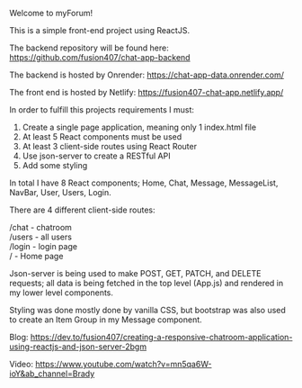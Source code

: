 Welcome to myForum!

This is a simple front-end project using ReactJS.

The backend repository will be found here: https://github.com/fusion407/chat-app-backend

The backend is hosted by Onrender: https://chat-app-data.onrender.com/

The front end is hosted by Netlify: https://fusion407-chat-app.netlify.app/

In order to fulfill this projects requirements I must:

1) Create a single page application, meaning only 1 index.html file
2) At least 5 React components must be used
3) At least 3 client-side routes using React Router
4) Use json-server to create a RESTful API
5) Add some styling

In total I have 8 React components; Home, Chat, Message, MessageList, NavBar, User, Users, Login.

There are 4 different client-side routes: 

/chat  -  chatroom  
/users  -  all users  
/login  -  login page  
/  -  Home page

Json-server is being used to make POST, GET, PATCH, and DELETE requests; all data is being fetched in the top level (App.js) and rendered in my lower level components.

Styling was done mostly done by vanilla CSS, but bootstrap was also used to create an Item Group in my Message component.

Blog: https://dev.to/fusion407/creating-a-responsive-chatroom-application-using-reactjs-and-json-server-2bgm

Video: https://www.youtube.com/watch?v=mn5qa6W-ioY&ab_channel=Brady